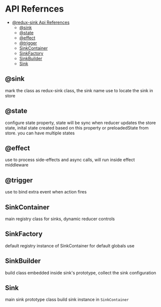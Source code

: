 # API Refernces

* [@redux-sink Api References](apireference.md#redux-sink-api-references)
  * [@sink](apireference.md#sink)
  * [@state](apireference.md#state)
  * [@effect](apireference.md#effect)
  * [@trigger](apireference.md#trigger)
  * [SinkContainer](apireference.md#sinkcontainer)
  * [SinkFactory](apireference.md#sinkfactory)
  * [SinkBuilder](apireference.md#sinkbuilder)
  * [Sink](apireference.md#sink)

## @sink

mark the class as redux-sink class, the sink name use to locate the sink in store

## @state

configure state property, state will be sync when reducer updates the store state, inital state created based on this property or preloadedState from store. you can have multiple states

## @effect

use to process side-effects and async calls, will run inside effect middleware

## @trigger

use to bind extra event when action fires

## SinkContainer

main registry class for sinks, dynamic reducer controls

## SinkFactory

default registry instance of SinkContainer for default globals use

## SinkBuilder

build class embedded inside sink's prototype, collect the sink configuration

## Sink

main sink prototype class build sink instance in `SinkContainer`

